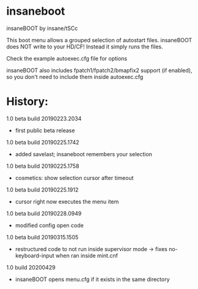 # insaneboot
insaneBOOT by insane/tSCc

This boot menu allows a grouped selection of autostart files.
insaneBOOT does NOT write to your HD/CF! Instead it simply runs the files.

Check the example autoexec.cfg file for options

insaneBOOT also includes fpatch1/fpatch2/bmapfix2 support (if enabled),
so you don't need to include them inside autoexec.cfg

# History:
1.0 beta build 20190223.2034
- first public beta release

1.0 beta build 20190225.1742
- added savelast; insaneboot remembers your selection

1.0 beta build 20190225.1758
- cosmetics: show selection cursor after timeout

1.0 beta build 20190225.1912
- cursor right now executes the menu item

1.0 beta build 20190228.0949
- modified config open code

1.0 beta build 20190315.1505
- restructured code to not run inside supervisor mode
-> fixes no-keyboard-input when ran inside mint.cnf

1.0 build 20200429
- insaneBOOT opens menu.cfg if it exists in the same directory
